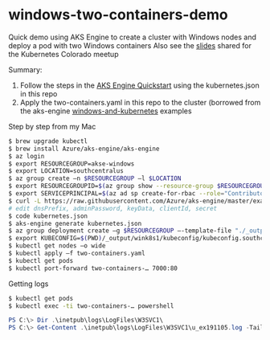 # windows-two-containers-demo
Quick demo using AKS Engine to create a cluster with Windows nodes and deploy a pod with two Windows containers
Also see the [slides](https://www.slideshare.net/CraigPeters6/windows-containers-on-kubernetes) shared for the Kubernetes Colorado meetup

Summary:
1. Follow the steps in the [AKS Engine Quickstart](https://github.com/Azure/aks-engine/blob/master/docs/tutorials/quickstart.md) using the kubernetes.json in this repo
2. Apply the two-containers.yaml in this repo to the cluster (borrowed from the aks-engine [windows-and-kubernetes](https://github.com/Azure/aks-engine/blob/master/docs/topics/windows-and-kubernetes.md#multiple-containers-in-a-pod) examples

Step by step from my Mac
```bash
$ brew upgrade kubectl
$ brew install Azure/aks-engine/aks-engine
$ az login
$ export RESOURCEGROUP=akse-windows
$ export LOCATION=southcentralus
$ az group create –n $RESOURCEGROUP –l $LOCATION
$ export RESOURCEGROUPID=$(az group show --resource-group $RESOURCEGROUP --query id --output tsv)
$ export SERVICEPRINCIPAL=$(az ad sp create-for-rbac --role="Contributor" --scopes=$RESOURCEGROUPID --output json)
$ curl -L https://raw.githubusercontent.com/Azure/aks-engine/master/examples/windows/kubernetes.json -o kubernetes.json
# edit dnsPrefix, adminPassword, keyData, clientId, secret 
$ code kubernetes.json
$ aks-engine generate kubernetes.json
$ az group deployment create –g $RESOURCEGROUP –-template-file "./_output/wink8s1/azuredeploy.json" –-parameters "./_output/wink8s1/azuredeploy.parameters.json" > az-group-deployment.out
$ export KUBECONFIG=$(PWD)/_output/wink8s1/kubeconfig/kubeconfig.southcentralus.json
$ kubectl get nodes –o wide
$ kubectl apply –f two-containers.yaml
$ kubectl get pods
$ kubectl port-forward two-containers-… 7000:80
```

Getting logs
```bash
$ kubectl get pods
$ kubectl exec -ti two-containers-… powershell
```
```Powershell
PS C:\> Dir .\inetpub\logs\LogFiles\W3SVC1\
PS C:\> Get-Content .\inetpub\logs\LogFiles\W3SVC1\u_ex191105.log -Tail 2 #replace log file name
```
